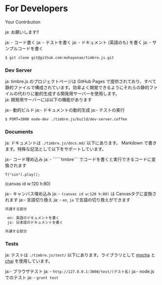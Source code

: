 For Developers
==============
Your Contribution

ja: お願いします!!

ja: - コード書く
ja: - テストを書く
ja: - ドキュメント (英語のも) を書く
ja: - サンプルコードを書く

```sh
$ git clone git@github.com:mohayonao/timbre.js.git
```

### Dev Server ###
ja: timbre.js のプロジェクトページは GitHub Pages で提供されており、すべて静的ファイルで構成されています。効率よく開発できるようにそれらの静的ファイルの代わりに動的生成する開発用サーバーを使用します。  
ja: 開発用サーバーには以下の機能があります

ja:- 動的ビルド
ja:- ドキュメントの動的生成
ja:- テストの実行

```sh
$ PORT=3000 node-dev ./timbre.js/build/dev-server.coffee
```

### Documents ###
ja: ドキュメントは `./timbre.js/docs.md/` 以下にあります。 Markdown で書きます。特殊な記法として以下をサポートしています。

ja:- コード埋め込み
ja:  - ``````timbre``` でコードを書くと実行できるコードに変換されます

```timbre
T("sin").play();
```

(canvas id w:120 h:80)    

ja:- キャンバス埋め込み
ja:  - ```(canvas id w:120 h:80)``` は Canvasタグに変換されます
ja:- 言語切り換え
ja:  - `en`, `ja` で言語の切り換えができます

```html
共通する部分

 en: 英語のドキュメントを書く
 ja: 日本語のドキュメントを書く

共通する部分
```

### Tests ###
ja: テストは `./timbre.js/test/` 以下にあります。ライブラリとして [mocha](http://visionmedia.github.com/mocha/) と [chai](http://chaijs.com/) を使用しています。

ja:- ブラウザテスト
ja:  - `http://127.0.0.1:3000/test/(テスト名)`
ja:- node.js でのテスト
ja:  - `grunt test`
